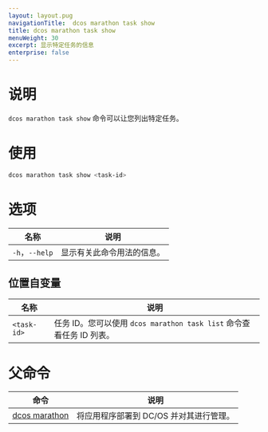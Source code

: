 ```yaml
---
layout: layout.pug
navigationTitle:  dcos marathon task show
title: dcos marathon task show
menuWeight: 30
excerpt: 显示特定任务的信息
enterprise: false
---
```



# 说明
`dcos marathon task show` 命令可以让您列出特定任务。

# 使用

```bash
dcos marathon task show <task-id> 
```

# 选项

| 名称 | 说明 |
|---------|-------------|
| `-h`，`--help` | 显示有关此命令用法的信息。 |

## 位置自变量

| 名称 | 说明 |
|---------|-------------|
| `<task-id>` | 任务 ID。您可以使用 `dcos marathon task list` 命令查看任务 ID 列表。 |

# 父命令

| 命令 | 说明 |
|---------|-------------|
| [dcos marathon](/cn/1.12/cli/command-reference/dcos-marathon/) | 将应用程序部署到 DC/OS 并对其进行管理。|


